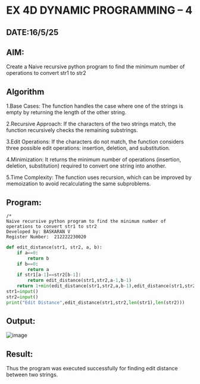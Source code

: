 # EX 4D DYNAMIC PROGRAMMING – 4
## DATE:16/5/25
## AIM:
Create a Naive recursive python program to find the minimum number of operations to convert str1 to str2


## Algorithm
1.Base Cases: The function handles the case where one of the strings is empty by returning the length of the other string.

2.Recursive Approach: If the characters of the two strings match, the function recursively checks the remaining substrings.

3.Edit Operations: If the characters do not match, the function considers three possible edit operations: insertion, deletion, and substitution.

4.Minimization: It returns the minimum number of operations (insertion, deletion, substitution) required to convert one string into another.

5.Time Complexity: The function uses recursion, which can be improved by memoization to avoid recalculating the same subproblems.

## Program:
```
/*
Naive recursive python program to find the minimum number of operations to convert str1 to str2
Developed by: BASKARAN V
Register Number:  212222230020
```
```python
def edit_distance(str1, str2, a, b):
    if a==0:
        return b
    if b==0:
        return a
    if str1[a-1]==str2[b-1]:
        return edit_distance(str1,str2,a-1,b-1)
    return 1+min(edit_distance(str1,str2,a,b-1),edit_distance(str1,str2,a-1,b),edit_distance(str1,str2,a-1,b-1))
str1=input()
str2=input()
print("Edit Distance",edit_distance(str1,str2,len(str1),len(str2)))
```

## Output:


![image](https://github.com/user-attachments/assets/6ae50911-991a-483e-bd5b-b1e77c35e503)

## Result:
Thus the program was executed successfully for finding edit distance between two strings.
